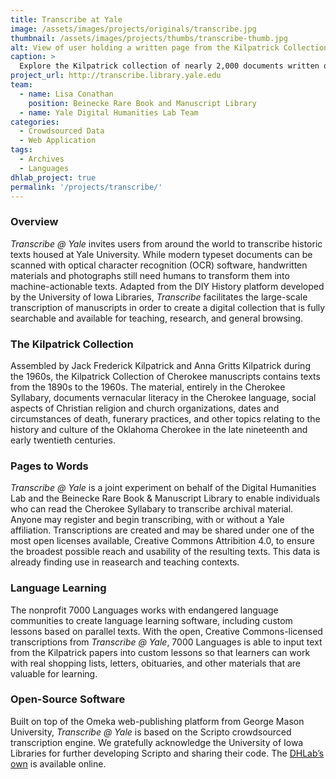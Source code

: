 ```yaml
---
title: Transcribe at Yale
image: /assets/images/projects/originals/transcribe.jpg
thumbnail: /assets/images/projects/thumbs/transcribe-thumb.jpg
alt: View of user holding a written page from the Kilpatrick Collection of documents written in the Cherokee language
caption: >
  Explore the Kilpatrick collection of nearly 2,000 documents written or printed in the Cherokee language.
project_url: http://transcribe.library.yale.edu
team:
  - name: Lisa Conathan
    position: Beinecke Rare Book and Manuscript Library
  - name: Yale Digital Humanities Lab Team
categories:
  - Crowdsourced Data
  - Web Application
tags:
  - Archives
  - Languages
dhlab_project: true
permalink: '/projects/transcribe/'
---
```


### Overview

*Transcribe @ Yale* invites users from around the world to transcribe historic texts housed at Yale University. While modern typeset documents can be scanned with optical character recognition (OCR) software, handwritten materials and photographs still need humans to transform them into machine-actionable texts. Adapted from the DIY History platform developed by the University of Iowa Libraries, *Transcribe* facilitates the large-scale transcription of manuscripts in order to create a digital collection that is fully searchable and available for teaching, research, and general browsing.

### The Kilpatrick Collection

Assembled by Jack Frederick Kilpatrick and Anna Gritts Kilpatrick during the 1960s, the Kilpatrick Collection of Cherokee manuscripts contains texts from the 1890s to the 1960s. The material, entirely in the Cherokee Syllabary, documents vernacular literacy in the Cherokee language, social aspects of Christian religion and church organizations, dates and circumstances of death, funerary practices, and other topics relating to the history and culture of the Oklahoma Cherokee in the late nineteenth and early twentieth centuries.

### Pages to Words

*Transcribe @ Yale* is a joint experiment on behalf of the Digital Humanities Lab and the Beinecke Rare Book & Manuscript Library to enable individuals who can read the Cherokee Syllabary to transcribe archival material. Anyone may register and begin transcribing, with or without a Yale affiliation. Transcriptions are created and may be shared under one of the most open licenses available, Creative Commons Attribition 4.0, to ensure the broadest possible reach and usability of the resulting texts. This data is already finding use in reasearch and teaching contexts.

### Language Learning

The nonprofit 7000 Languages works with endangered language communities to create language learning software, including custom lessons based on parallel texts. With the open, Creative Commons-licensed transcriptions from *Transcribe @ Yale*, 7000 Languages is able to input text from the Kilpatrick papers into custom lessons so that learners can work with real shopping lists, letters, obituaries, and other materials that are valuable for learning.

### Open-Source Software

Built on top of the Omeka web-publishing platform from George Mason University, *Transcribe @ Yale* is based on the Scripto crowdsourced transcription engine. We gratefully acknowledge the University of Iowa Libraries for further developing Scripto and sharing their code. The <a href='http://www.github.com/YaleDHLab/ani-yun-wiya' target='_blank'>DHLab’s own</a> is available online.